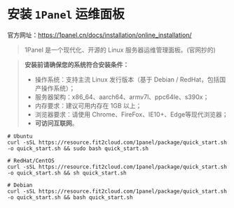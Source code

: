 # 安装 `1Panel` 运维面板

官方网址：https://1panel.cn/docs/installation/online_installation/

> 1Panel 是一个现代化、开源的 Linux 服务器运维管理面板。(官网抄的)



> **安装前请确保您的系统符合安装条件：**
>
> - 操作系统：支持主流 Linux 发行版本（基于 Debian / RedHat，包括国产操作系统）；
> - 服务器架构：x86_64、aarch64、armv7l、ppc64le、s390x；
> - 内存要求：建议可用内存在 1GB 以上；
> - 浏览器要求：请使用 Chrome、FireFox、IE10+、Edge等现代浏览器；
> - **可访问互联网**。

```shell
# Ubuntu
curl -sSL https://resource.fit2cloud.com/1panel/package/quick_start.sh -o quick_start.sh && sudo bash quick_start.sh

# RedHat/CentOS
curl -sSL https://resource.fit2cloud.com/1panel/package/quick_start.sh -o quick_start.sh && sh quick_start.sh

# Debian
curl -sSL https://resource.fit2cloud.com/1panel/package/quick_start.sh -o quick_start.sh && bash quick_start.sh
```

